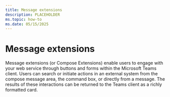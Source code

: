 ```yaml
---
title: Message extensions
description: PLACEHOLDER
ms.topic: how-to
ms.date: 05/15/2025
---
```


# Message extensions


Message extensions (or Compose Extensions) enable users to engage with your web service through buttons and forms within the Microsoft Teams client. Users can search or initiate actions in an external system from the compose message area, the command box, or directly from a message. The results of these interactions can be returned to the Teams client as a richly formatted card.